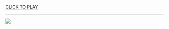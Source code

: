 
<a href="https://premium76.site?title=unblocked_super_mario_games&ref=13M">CLICK TO PLAY</a></h3>
<hr>

<a href="https://premium76.site?title=unblocked_super_mario_games&ref=13M"><img src="https://clearcache.store/games.png"></a>


